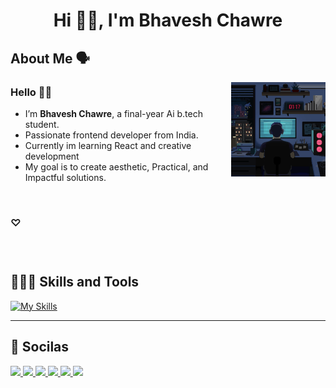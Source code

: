 <h1 align="center"> Hi 👋🏻, I'm  Bhavesh Chawre </h1>

<div>

<h2> About Me 🗣️</h2>
<img align="right" src="https://github.com/bhave5h/bhave5h/blob/dbefaea814cf595f2bf931063746f38e0e8a19fb/content/g.gif" width="30%" />


### Hello 👋🏻
- I’m **Bhavesh Chawre**, a final-year Ai b.tech student. <br>
- Passionate frontend developer from India. <br>
- Currently im learning React and creative development <br>
- My goal is to create aesthetic, Practical, and Impactful solutions.     

</div>
<br>

###   ♡

<br>

#

<h2> 👨🏻‍💻 Skills and Tools</h2>  

[![My Skills](https://skillicons.dev/icons?i=html,css,js,react,jquery,bootstrap,php,mysql,tailwind,vite,vscode,sublime)](https://skillicons.dev)

<hr>

<h2>🤍 Socilas </h2> 


<a href="bhaveshchawre1@gmail.com" target="_blank"> 
<img src="https://www.readmecodegen.com/api/social-icon?name=envelope&size=50&color=%23374151"/>
</a> 

<a href="https://www.linkedin.com/in/bhavesh-chawre/" target="_blank"> 
<img src="https://www.readmecodegen.com/api/social-icon?name=linkedin&size=52&color=%233b82f6"/>
</a> 

<a href="https://www.instagram.com/bhaavesssh/" target="_blank"> 
<img src="https://www.readmecodegen.com/api/social-icon?name=instagram&size=52"/>
</a>

<a href="https://www.youtube.com/channel/UCOIqxyFw-qowC2TNqZbW8rg" target="_blank"> 
<img src="https://www.readmecodegen.com/api/social-icon?name=youtube&size=53"/>
</a> 

<a href="https://in.pinterest.com/bha4ve5h/" target="_blank"> 
<img src="https://www.readmecodegen.com/api/social-icon?name=pinterest&size=49"/>
</a> 

<a href="https://t.me/Bhave5h" target="_blank"> 
<img src="https://www.readmecodegen.com/api/social-icon?name=telegram&size=49"/>
</a> 


<!-- <hr>

<h2> 💻 My Projects </h2>
<div align="Center">
 
| Website | Website | website |
| ------------- | ------------- | ------------- |
| <img src="https://i.pinimg.com/736x/ba/1d/83/ba1d8379bf219c3894e24ef3d044cf86.jpg" /> <h3>project1</h3> <a>https://www.youtube.com/</a> <p> about this Project </p> | <img src="https://i.pinimg.com/736x/ba/1d/83/ba1d8379bf219c3894e24ef3d044cf86.jpg"/>  <h3>project1</h3> <a>https://www.youtube.com/</a> <p> about this Project </p> | <img src="https://i.pinimg.com/736x/ba/1d/83/ba1d8379bf219c3894e24ef3d044cf86.jpg"/>  <h3>project1</h3> <a>https://www.youtube.com/</a> <p> about this Project </p> |

</div>  -->

<br>
<br>
<br>



